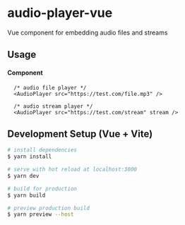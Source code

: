 # audio-player-vue
Vue component for embedding audio files and streams

## Usage

#### Component
```vue
  /* audio file player */
  <AudioPlayer src="https://test.com/file.mp3" />

  /* audio stream player */
  <AudioPlayer src="https://test.com/stream" stream />
```

## Development Setup (Vue + Vite)

```bash
# install dependencies
$ yarn install

# serve with hot reload at localhost:3000
$ yarn dev

# build for production
$ yarn build

# preview production build
$ yarn preview --host

```
